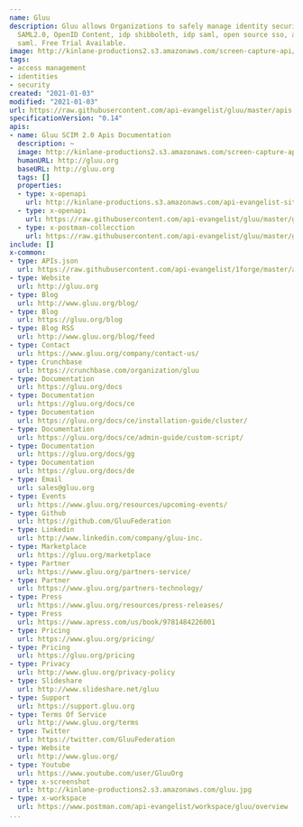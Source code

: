 ```yaml
---
name: Gluu
description: Gluu allows Organizations to safely manage identity security. Gluu supports
  SAML2.0, OpenID Content, idp shibboleth, idp saml, open source sso, active directory
  saml. Free Trial Available.
image: http://kinlane-productions2.s3.amazonaws.com/screen-capture-api/10213-gluu.jpg
tags:
- access management
- identities
- security
created: "2021-01-03"
modified: "2021-01-03"
url: https://raw.githubusercontent.com/api-evangelist/gluu/master/apis.json
specificationVersion: "0.14"
apis:
- name: Gluu SCIM 2.0 Apis Documentation
  description: ~
  image: http://kinlane-productions2.s3.amazonaws.com/screen-capture-api/10213-gluu.jpg
  humanURL: http://gluu.org
  baseURL: http://gluu.org
  tags: []
  properties:
  - type: x-openapi
    url: http://kinlane-productions.s3.amazonaws.com/api-evangelist-site/company/openapis/gluu-scim-2-0-apis-documentation.json
  - type: x-openapi
    url: https://raw.githubusercontent.com/api-evangelist/gluu/master/gluu-scim-2-0-apis-documentation-openapi.json
  - type: x-postman-collecction
    url: https://raw.githubusercontent.com/api-evangelist/gluu/master/gluu-scim-2-0-apis-documentation-postman-collection.json
include: []
x-common:
- type: APIs.json
  url: https://raw.githubusercontent.com/api-evangelist/1forge/master/apis.json
- type: Website
  url: http://gluu.org
- type: Blog
  url: http://www.gluu.org/blog/
- type: Blog
  url: https://gluu.org/blog
- type: Blog RSS
  url: http://www.gluu.org/blog/feed
- type: Contact
  url: https://www.gluu.org/company/contact-us/
- type: Crunchbase
  url: https://crunchbase.com/organization/gluu
- type: Documentation
  url: https://gluu.org/docs
- type: Documentation
  url: https://gluu.org/docs/ce
- type: Documentation
  url: https://gluu.org/docs/ce/installation-guide/cluster/
- type: Documentation
  url: https://gluu.org/docs/ce/admin-guide/custom-script/
- type: Documentation
  url: https://gluu.org/docs/gg
- type: Documentation
  url: https://gluu.org/docs/de
- type: Email
  url: sales@gluu.org
- type: Events
  url: https://www.gluu.org/resources/upcoming-events/
- type: Github
  url: https://github.com/GluuFederation
- type: Linkedin
  url: http://www.linkedin.com/company/gluu-inc.
- type: Marketplace
  url: https://gluu.org/marketplace
- type: Partner
  url: https://www.gluu.org/partners-service/
- type: Partner
  url: https://www.gluu.org/partners-technology/
- type: Press
  url: https://www.gluu.org/resources/press-releases/
- type: Press
  url: https://www.apress.com/us/book/9781484226001
- type: Pricing
  url: https://www.gluu.org/pricing/
- type: Pricing
  url: https://gluu.org/pricing
- type: Privacy
  url: http://www.gluu.org/privacy-policy
- type: Slideshare
  url: http://www.slideshare.net/gluu
- type: Support
  url: https://support.gluu.org
- type: Terms Of Service
  url: http://www.gluu.org/terms
- type: Twitter
  url: https://twitter.com/GluuFederation
- type: Website
  url: http://www.gluu.org/
- type: Youtube
  url: https://www.youtube.com/user/GluuOrg
- type: x-screenshot
  url: http://kinlane-productions2.s3.amazonaws.com/gluu.jpg
- type: x-workspace
  url: https://www.postman.com/api-evangelist/workspace/gluu/overview
...
```

